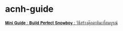 # acnh-guide

[𝗠𝗶𝗻𝗶 𝗚𝘂𝗶𝗱𝗲 : 𝗕𝘂𝗶𝗹𝗱 𝗣𝗲𝗿𝗳𝗲𝗰𝘁 𝗦𝗻𝗼𝘄𝗯𝗼𝘆 : วิธีสร้างตุ๊กตาหิมะที่สมบูรณ์](https://www.facebook.com/groups/AnixNewHorizonsTH/permalink/1849190608835169)
